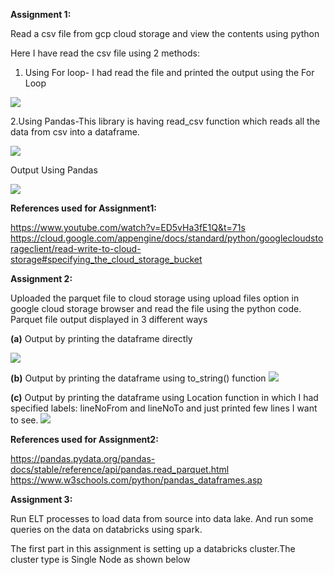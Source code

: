 <b>Assignment 1:</b>

Read a csv file from gcp cloud storage and view the contents using python

Here I have read the csv file using 2 methods:

1. Using For loop- I had read the file and printed the output using the For Loop 

![](https://github.com/div150283/TechPathawaysProgramModule1/blob/main/Week3Assignment/Images/readingcsv_forloop.png)

2.Using Pandas-This library is having read_csv function which reads all the data from csv into a dataframe.

![](https://github.com/div150283/TechPathawaysProgramModule1/blob/main/Week3Assignment/Images/readingcsv_panda.png)

Output Using Pandas

![](https://github.com/div150283/TechPathawaysProgramModule1/blob/main/Week3Assignment/Images/readingcsv_panda_output.png)

<b>References used for Assignment1:</b>

https://www.youtube.com/watch?v=ED5vHa3fE1Q&t=71s
https://cloud.google.com/appengine/docs/standard/python/googlecloudstorageclient/read-write-to-cloud-storage#specifying_the_cloud_storage_bucket

<b>Assignment 2:</b>
 
Uploaded the parquet file to cloud storage using upload files option in google cloud storage browser and read the file using the python code.
Parquet file output displayed in 3 different ways
    
<b>(a)</b> Output by printing the dataframe directly
  
![](https://github.com/div150283/TechPathawaysProgramModule1/blob/main/Week3Assignment/Images/parque_dataframePrint.png)
    
<b>(b)</b> Output by printing the dataframe using to_string() function 
![](https://github.com/div150283/TechPathawaysProgramModule1/blob/main/Week3Assignment/Images/parque_dataframePrint_ToString.png)
    
<b>(c)</b> Output by printing the dataframe using Location function in which I had specified labels: lineNoFrom and lineNoTo and just printed few lines I want to see.
![](https://github.com/div150283/TechPathawaysProgramModule1/blob/main/Week3Assignment/Images/parque_dataframe_byLineNumber.png)
   
<b>References used for Assignment2:</b>
 
 https://pandas.pydata.org/pandas-docs/stable/reference/api/pandas.read_parquet.html
 https://www.w3schools.com/python/pandas_dataframes.asp
 
<b>Assignment 3:</b>
 
Run ELT processes to load data from source into data lake. And run some queries on the data on databricks using spark.

The first part in this assignment is setting up a databricks cluster.The cluster type is Single Node as shown below

 
